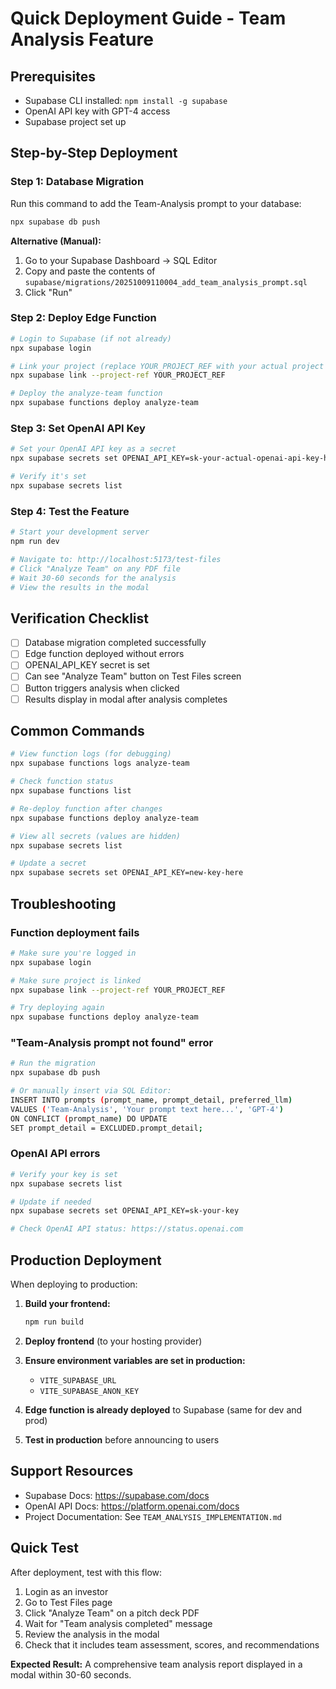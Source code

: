 # Quick Deployment Guide - Team Analysis Feature

## Prerequisites
- Supabase CLI installed: `npm install -g supabase`
- OpenAI API key with GPT-4 access
- Supabase project set up

## Step-by-Step Deployment

### Step 1: Database Migration
Run this command to add the Team-Analysis prompt to your database:

```bash
npx supabase db push
```

**Alternative (Manual):**
1. Go to your Supabase Dashboard → SQL Editor
2. Copy and paste the contents of `supabase/migrations/20251009110004_add_team_analysis_prompt.sql`
3. Click "Run"

### Step 2: Deploy Edge Function
```bash
# Login to Supabase (if not already)
npx supabase login

# Link your project (replace YOUR_PROJECT_REF with your actual project reference)
npx supabase link --project-ref YOUR_PROJECT_REF

# Deploy the analyze-team function
npx supabase functions deploy analyze-team
```

### Step 3: Set OpenAI API Key
```bash
# Set your OpenAI API key as a secret
npx supabase secrets set OPENAI_API_KEY=sk-your-actual-openai-api-key-here

# Verify it's set
npx supabase secrets list
```

### Step 4: Test the Feature
```bash
# Start your development server
npm run dev

# Navigate to: http://localhost:5173/test-files
# Click "Analyze Team" on any PDF file
# Wait 30-60 seconds for the analysis
# View the results in the modal
```

## Verification Checklist

- [ ] Database migration completed successfully
- [ ] Edge function deployed without errors
- [ ] OPENAI_API_KEY secret is set
- [ ] Can see "Analyze Team" button on Test Files screen
- [ ] Button triggers analysis when clicked
- [ ] Results display in modal after analysis completes

## Common Commands

```bash
# View function logs (for debugging)
npx supabase functions logs analyze-team

# Check function status
npx supabase functions list

# Re-deploy function after changes
npx supabase functions deploy analyze-team

# View all secrets (values are hidden)
npx supabase secrets list

# Update a secret
npx supabase secrets set OPENAI_API_KEY=new-key-here
```

## Troubleshooting

### Function deployment fails
```bash
# Make sure you're logged in
npx supabase login

# Make sure project is linked
npx supabase link --project-ref YOUR_PROJECT_REF

# Try deploying again
npx supabase functions deploy analyze-team
```

### "Team-Analysis prompt not found" error
```bash
# Run the migration
npx supabase db push

# Or manually insert via SQL Editor:
INSERT INTO prompts (prompt_name, prompt_detail, preferred_llm) 
VALUES ('Team-Analysis', 'Your prompt text here...', 'GPT-4')
ON CONFLICT (prompt_name) DO UPDATE 
SET prompt_detail = EXCLUDED.prompt_detail;
```

### OpenAI API errors
```bash
# Verify your key is set
npx supabase secrets list

# Update if needed
npx supabase secrets set OPENAI_API_KEY=sk-your-key

# Check OpenAI API status: https://status.openai.com
```

## Production Deployment

When deploying to production:

1. **Build your frontend:**
   ```bash
   npm run build
   ```

2. **Deploy frontend** (to your hosting provider)

3. **Ensure environment variables are set in production:**
   - `VITE_SUPABASE_URL`
   - `VITE_SUPABASE_ANON_KEY`

4. **Edge function is already deployed** to Supabase (same for dev and prod)

5. **Test in production** before announcing to users

## Support Resources

- Supabase Docs: https://supabase.com/docs
- OpenAI API Docs: https://platform.openai.com/docs
- Project Documentation: See `TEAM_ANALYSIS_IMPLEMENTATION.md`

## Quick Test

After deployment, test with this flow:
1. Login as an investor
2. Go to Test Files page
3. Click "Analyze Team" on a pitch deck PDF
4. Wait for "Team analysis completed" message
5. Review the analysis in the modal
6. Check that it includes team assessment, scores, and recommendations

**Expected Result:** A comprehensive team analysis report displayed in a modal within 30-60 seconds.
